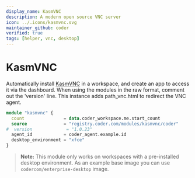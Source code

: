 ```yaml
---
display_name: KasmVNC
description: A modern open source VNC server
icon: ../.icons/kasmvnc.svg
maintainer_github: coder
verified: true
tags: [helper, vnc, desktop]
---
```


# KasmVNC

Automatically install [KasmVNC](https://kasmweb.com/kasmvnc) in a workspace, and create an app to access it via the dashboard.
When using the modules in the raw format, comment out the 'version' line.
This instance adds path_vnc.html to redirect the VNC agent.

```tf
module "kasmvnc" {
  count               = data.coder_workspace.me.start_count
  source              = "registry.coder.com/modules/kasmvnc/coder"
#  version             = "1.0.23"
  agent_id            = coder_agent.example.id
  desktop_environment = "xfce"
}
```

> **Note:** This module only works on workspaces with a pre-installed desktop environment. As an example base image you can use `codercom/enterprise-desktop` image.
